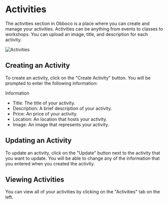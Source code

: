 # Activities

The activities section in Obboco is a place where you can create and manage your activities. Activities can be anything from events to classes to workshops. You can upload an image, title, and description for each activity.

![Activities](/activities.png)

## Creating an Activity
To create an activity, click on the "Create Activity" button. You will be prompted to enter the following information:

Information
* Title: The title of your activity.
* Description: A brief description of your activity.
* Price: An price of your activity.
* Location: An location that hosts your activity.
* Image: An image that represents your activity.

## Updating an Activity
To update an activity, click on the "Update" button next to the activity that you want to update. You will be able to change any of the information that you entered when you created the activity.

## Viewing Activities
You can view all of your activities by clicking on the "Activities" tab on the left.